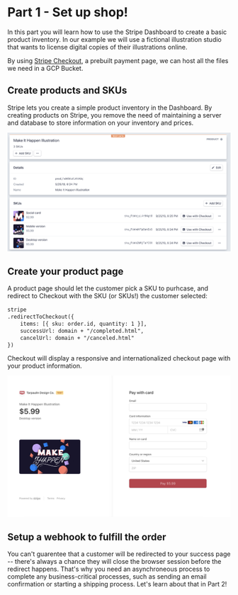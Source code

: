 # Part 1 - Set up shop! 

In this part you will learn how to use the Stripe Dashboard to create a basic product inventory. In our example we will use a fictional illustration studio that wants to license digital copies of their illustrations online.

By using [Stripe Checkout](https://stripe.com/docs/payments/checkout/client-only), a prebuilt payment page, we can host all the files we need in a GCP Bucket.

## Create products and SKUs 

Stripe lets you create a simple product inventory in the Dashboard. By creating products on Stripe, you remove the need of maintaining a server and database to store information on your inventory and prices.

<img src="../stripe-dashboard-demo.png" alt="A screenshot of the Stripe Dashboard">

## Create your product page

A product page should let the customer pick a SKU to purhcase, and redirect to Checkout with the SKU (or SKUs!) the customer selected:

```
stripe
.redirectToCheckout({
    items: [{ sku: order.id, quantity: 1 }],
    successUrl: domain + "/completed.html",
    cancelUrl: domain + "/canceled.html"
})
```

Checkout will display a responsive and internationalized checkout page with your product information.

<img src="../stripe-checkout-demo.png" alt="A screenshot of Stripe Checkout product page">

## Setup a webhook to fulfill the order

You can't guarentee that a customer will be redirected to your success page -- there's always a chance they will close the browser session before the redirect happens. 
That's why you need an asynchroneous process to complete any business-critical processes, such as sending an email confirmation or starting a shipping process.
Let's learn about that in Part 2! 
